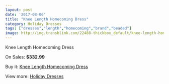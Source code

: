 ```yaml
---
layout: post
date: '2017-08-06'
title: "Knee Length Homecoming Dress"
category: Holiday Dresses
tags: ["dresses","length","homecoming","brand","beaded"]
image: http://img.transblink.com/22488-thickbox_default/knee-length-homecoming-dress.jpg
---
```

Knee Length Homecoming Dress

On Sales: **$332.99**
<a href="https://www.transblink.com/en/holiday-dresses/7136-knee-length-homecoming-dress.html"><amp-img layout="responsive" width="600" height="600" src="//img.transblink.com/22488-thickbox_default/knee-length-homecoming-dress.jpg" alt="Knee Length Homecoming Dress 0" /></a>
<a href="https://www.transblink.com/en/holiday-dresses/7136-knee-length-homecoming-dress.html"><amp-img layout="responsive" width="600" height="600" src="//img.transblink.com/22490-thickbox_default/knee-length-homecoming-dress.jpg" alt="Knee Length Homecoming Dress 1" /></a>
<a href="https://www.transblink.com/en/holiday-dresses/7136-knee-length-homecoming-dress.html"><amp-img layout="responsive" width="600" height="600" src="//img.transblink.com/22489-thickbox_default/knee-length-homecoming-dress.jpg" alt="Knee Length Homecoming Dress 2" /></a>

Buy it: [Knee Length Homecoming Dress](https://www.transblink.com/en/holiday-dresses/7136-knee-length-homecoming-dress.html "Knee Length Homecoming Dress")

View more: [Holiday Dresses](https://www.transblink.com/en/8-holiday-dresses "Holiday Dresses")